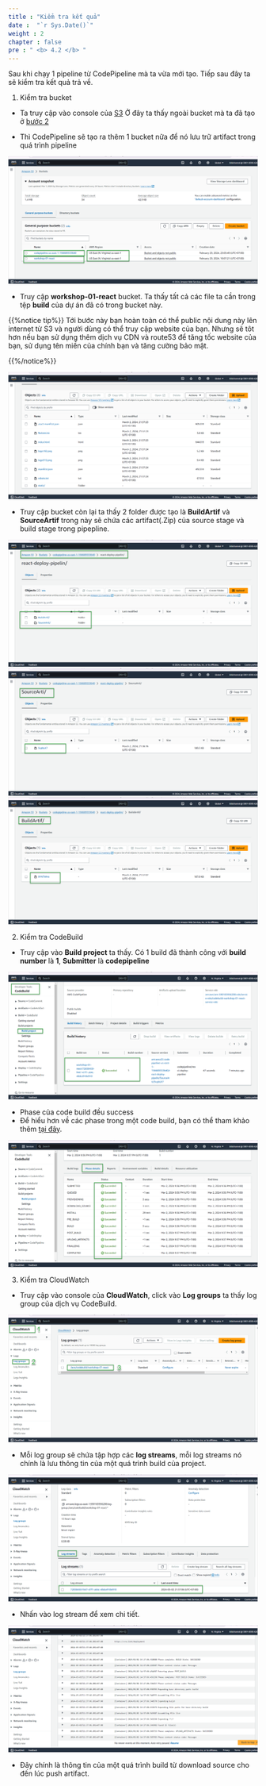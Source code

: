 ```yaml
---
title : "Kiểm tra kết quả"
date :  "`r Sys.Date()`" 
weight : 2 
chapter : false
pre : " <b> 4.2 </b> "
---
```


Sau khi chạy 1 pipeline từ CodePipeline mà ta vừa mới tạo. Tiếp sau đây ta sẽ kiểm tra kết quả trả về.

1. Kiểm tra bucket

- Ta truy cập vào console của [S3](https://s3.console.aws.amazon.com/s3/buckets)
Ở đây ta thấy ngoài bucket mà ta đã tạo ở [bước 2]()

- Thì CodePipeline sẽ tạo ra thêm 1 bucket nữa để nó lưu trữ artifact trong quá trình pipeline

![IMAGE](/images/4-createCICD/4.2-checkResult/001-check.png)

- Truy cập **workshop-01-react** bucket. Ta thấy tất cả các file ta cần trong tệp **build** của dự án đã có trong bucket này. 

{{%notice tip%}}
Tới bước này bạn hoàn toàn có thể public nội dung này lên internet từ S3 và người dùng có thể truy cập website của bạn. Nhưng sẽ tôt hơn nếu bạn sử dụng thêm dịch vụ CDN và route53 để tăng tốc website của bạn, sử dụng tên miền của chính bạn và tăng cường bảo mật.

{{%/notice%}}

![IMAGE](/images/4-createCICD/4.2-checkResult/002-check.png)

- Truy cập bucket còn lại ta thấy 2 folder được tạo là **BuildArtif** và **SourceArtif** trong này sẽ chứa các artifact(.Zip) của source stage và build stage trong pipepline.

![IMAGE](/images/4-createCICD/4.2-checkResult/003-check.png)
![IMAGE](/images/4-createCICD/4.2-checkResult/004-check.png)
![IMAGE](/images/4-createCICD/4.2-checkResult/005-check.png)


2. Kiểm tra CodeBuild
- Truy cập vào **Build project** ta thấy. Có 1 build đã thành công với **build number** là **1**, **Submitter** là **codepipeline**

![IMAGE](/images/4-createCICD/4.2-checkResult/006-check.png)

- Phase của code build đều success
- Để hiểu hơn về các phase trong một code build, bạn có thể tham khảo thêm [tại đây](https://docs.aws.amazon.com/codebuild/latest/APIReference/API_BuildPhase.html).

![IMAGE](/images/4-createCICD/4.2-checkResult/007-check.png)

3. Kiểm tra CloudWatch
- Truy cập vào console của **CloudWatch**, click vào **Log groups** ta thấy log group của dịch vụ CodeBuild.

![IMAGE](/images/4-createCICD/4.2-checkResult/008-check.png)

- Mỗi log group sẽ chứa tập hợp các **log streams**, mỗi log streams nó chính là lưu thông tin của một quá trình build của project. 

![IMAGE](/images/4-createCICD/4.2-checkResult/009-check.png)

- Nhấn vào log stream để xem chi tiết.

![IMAGE](/images/4-createCICD/4.2-checkResult/010-check.png)

- Đây chính là thông tin của một quá trình build từ download source cho đến lúc push artifact.